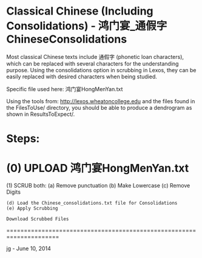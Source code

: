 # Classical Chinese (Including Consolidations) - 鸿门宴_通假字ChineseConsolidations

Most classical Chinese texts include 通假字 (phonetic loan characters), which
can be replaced with several characters for the understanding purpose. Using
the consolidations option in scrubbing in Lexos, they can be easily replaced
with desired characters when being studied.

Specific file used here:
鸿门宴HongMenYan.txt

Using the tools from:   http://lexos.wheatoncollege.edu
and the files found in the FilesToUse/ directory, you should
be able to produce a dendrogram as shown in ResultsToExpect/.

Steps:
=====================================================================
(0) UPLOAD 鸿门宴HongMenYan.txt
=====================================================================
(1) SCRUB both:
    (a) Remove punctuation
    (b) Make Lowercase
    (c) Remove Digits

    (d) Load the Chinese_consolidations.txt file for Consolidations
    (e) Apply Scrubbing
    
    Download Scrubbed Files
=====================================================================

jg - June 10, 2014